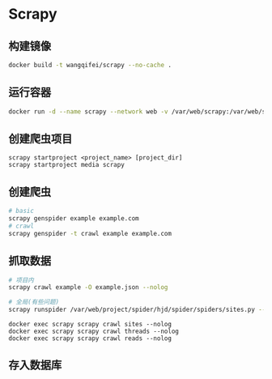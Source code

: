 #  Scrapy

## 构建镜像
```sh
docker build -t wangqifei/scrapy --no-cache .
```

##  运行容器

```sh
docker run -d --name scrapy --network web -v /var/web/scrapy:/var/web/scrapy --restart always wangqifei/scrapy
```

##  创建爬虫项目

```shell
scrapy startproject <project_name> [project_dir]
scrapy startproject media scrapy
```

##  创建爬虫

```sh
# basic
scrapy genspider example example.com
# crawl
scrapy genspider -t crawl example example.com
```

##  抓取数据

```sh
# 项目内
scrapy crawl example -O example.json --nolog

# 全局(有些问题)
scrapy runspider /var/web/project/spider/hjd/spider/spiders/sites.py --nolog
```

```shell
docker exec scrapy scrapy crawl sites --nolog
docker exec scrapy scrapy crawl threads --nolog
docker exec scrapy scrapy crawl reads --nolog
```

##  存入数据库